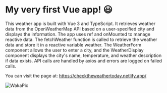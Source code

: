 # My very first Vue app! 😃

This weather app is built with Vue 3 and TypeScript. It retrieves weather data from the OpenWeatherMap API based on a user-specified city and displays the information. The app uses ref and onMounted to manage reactive data. The fetchWeather function is called to retrieve the weather data and store it in a reactive variable weather. The WeatherForm component allows the user to enter a city, and the WeatherDisplay component displays the city's name, temperature, and weather description if data exists. API calls are handled by axios and errors are logged on failed calls.

You can visit the page at: https://checktheweathertoday.netlify.app/

![WakaPic](https://github.com/Owale128/WeatherApp-Vue3/assets/110387474/e7a22afe-bcc9-44e8-af61-a21a7ffc6f2f)
